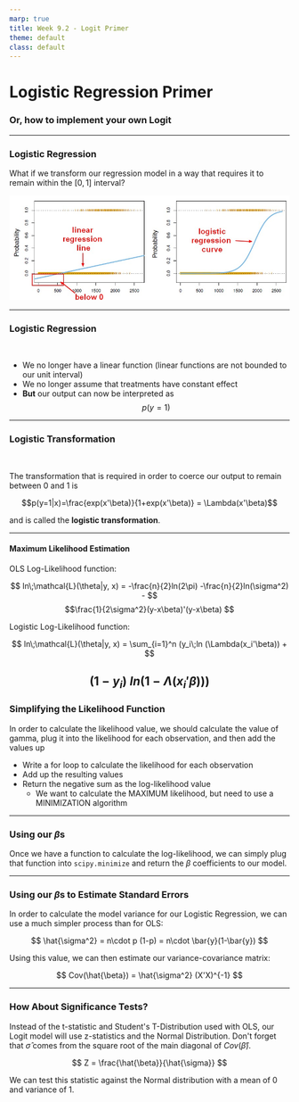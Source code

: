 ```yaml
---
marp: true
title: Week 9.2 - Logit Primer
theme: default
class: default
---
```


# Logistic Regression Primer
### Or, how to implement your own Logit

---


### Logistic Regression

What if we transform our regression model in a way that requires it to remain within the $[0,1]$ interval?


![](linearVsLogit.jpg)


---

### Logistic Regression

<br>

- We no longer have a linear function (linear functions are not bounded to our unit interval)
- We no longer assume that treatments have constant effect
- **But** our output can now be interpreted as 
$$p(y=1)$$


---

### Logistic Transformation

<br>

The transformation that is required in order to coerce our output to remain between 0 and 1 is

$$p(y=1|x)=\frac{exp(x'\beta)}{1+exp(x'\beta)} = \Lambda(x'\beta)$$

and is called the **logistic transformation**.

---

#### Maximum Likelihood Estimation

OLS Log-Likelihood function:

$$ ln\;\mathcal{L}(\theta|y, x) = -\frac{n}{2}ln(2\pi) -\frac{n}{2}ln(\sigma^2) - $$
$$\frac{1}{2\sigma^2}(y-x\beta)'(y-x\beta)  $$

Logistic Log-Likelihood function:

$$ ln\;\mathcal{L}(\theta|y, x) = \sum_{i=1}^n (y_i\;ln (\Lambda(x_i'\beta)) + $$

$$ (1-y_i)\; ln (1-\Lambda(x_i'\beta))) $$
---

### Simplifying the Likelihood Function

In order to calculate the likelihood value, we should calculate the value of gamma, plug it into the likelihood for each observation, and then add the values up

- Write a for loop to calculate the likelihood for each observation
- Add up the resulting values
- Return the negative sum as the log-likelihood value
	- We want to calculate the MAXIMUM likelihood, but need to use a MINIMIZATION algorithm

---

### Using our $\beta$s

Once we have a function to calculate the log-likelihood, we can simply plug that function into `scipy.minimize` and return the $\beta$ coefficients to our model.

---

### Using our $\beta$s to Estimate Standard Errors

In order to calculate the model variance for our Logistic Regression, we can use a much simpler process than for OLS:

$$ \hat{\sigma^2} = n\cdot p (1-p) = n\cdot \bar{y}(1-\bar{y}) $$

Using this value, we can then estimate our variance-covariance matrix:

$$ Cov(\hat{\beta}) = \hat{\sigma^2} (X'X)^{-1} $$

---

### How About Significance Tests?

Instead of the t-statistic and Student's T-Distribution used with OLS, our Logit model will use z-statistics and the Normal Distribution. Don't forget that $\hat{\sigma}$ comes from the square root of the main diagonal of $Cov(\hat{\beta})$.

$$ Z = \frac{\hat{\beta}}{\hat{\sigma}} $$

We can test this statistic against the Normal distribution with a mean of 0 and variance of 1.


